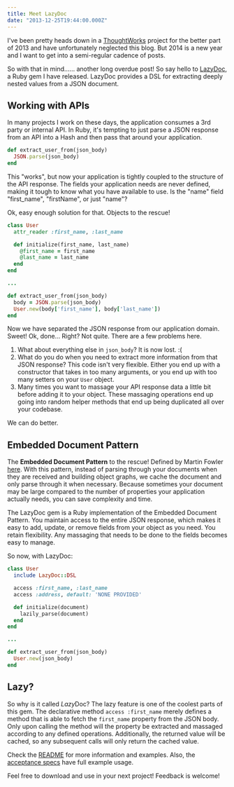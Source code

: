 ```yaml
---
title: Meet LazyDoc
date: "2013-12-25T19:44:00.000Z"
---
```


I've been pretty heads down in a [ThoughtWorks](http://www.thoughtworks.com) project for the better
part of 2013 and have unfortunately neglected this blog. But 2014 is a new year and I want to get
into a semi-regular cadence of posts.

So with that in mind…… another long overdue post! So say hello to
[LazyDoc](https://github.com/ryanoglesby08/lazy-doc), a Ruby gem I have released. LazyDoc provides a
DSL for extracting deeply nested values from a JSON document.

## Working with APIs

In many projects I work on these days, the application consumes a 3rd party or internal API. In
Ruby, it's tempting to just parse a JSON response from an API into a Hash and then pass that around
your application.

```ruby
def extract_user_from(json_body)
  JSON.parse(json_body)
end
```

This "works", but now your application is tightly coupled to the structure of the API response. The
fields your application needs are never defined, making it tough to know what you have available to
use. Is the "name" field "first_name", "firstName", or just "name"?

Ok, easy enough solution for that. Objects to the rescue!

```ruby
class User
  attr_reader :first_name, :last_name

  def initialize(first_name, last_name)
    @first_name = first_name
    @last_name = last_name
  end
end

...

def extract_user_from(json_body)
  body = JSON.parse(json_body)
  User.new(body['first_name'], body['last_name'])
end
```

Now we have separated the JSON response from our application domain. Sweet! Ok, done... Right? Not
quite. There are a few problems here.

1. What about everything else in `json_body`? It is now lost. :(
2. What do you do when you need to extract more information from that JSON response? This code isn't
   very flexible. Either you end up with a constructor that takes in too many arguments, or you end
   up with too many setters on your `User` object.
3. Many times you want to massage your API response data a little bit before adding it to your
   object. These massaging operations end up going into random helper methods that end up being
   duplicated all over your codebase.

We can do better.

## Embedded Document Pattern

The **Embedded Document Pattern** to the rescue! Defined by Martin Fowler
[here](http://martinfowler.com/bliki/EmbeddedDocument.html). With this pattern, instead of parsing
through your documents when they are received and building object graphs, we cache the document and
only parse through it when necessary. Because sometimes your document may be large compared to the
number of properties your application actually needs, you can save complexity and time.

The LazyDoc gem is a Ruby implementation of the Embedded Document Pattern. You maintain access to
the entire JSON response, which makes it easy to add, update, or remove fields from your object as
you need. You retain flexibility. Any massaging that needs to be done to the fields becomes easy to
manage.

So now, with LazyDoc:

```ruby
class User
  include LazyDoc::DSL

  access :first_name, :last_name
  access :address, default: 'NONE PROVIDED'

  def initialize(document)
    lazily_parse(document)
  end
end

...

def extract_user_from(json_body)
  User.new(json_body)
end
```

## Lazy?

So why is it called *Lazy*Doc? The lazy feature is one of the coolest parts of this gem. The
declarative method `access :first_name` merely defines a method that is able to fetch the
`first_name` property from the JSON body. Only upon calling the method will the property be
extracted and massaged according to any defined operations. Additionally, the returned value will be
cached, so any subsequent calls will only return the cached value.

Check the [README](https://github.com/ryanoglesby08/lazy-doc) for more information and examples.
Also, the [acceptance specs](https://github.com/ryanoglesby08/lazy-doc/tree/v0.4.0/spec/acceptance)
have full example usage.

Feel free to download and use in your next project! Feedback is welcome!

